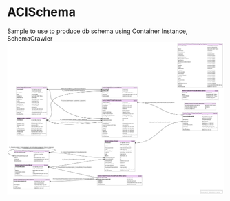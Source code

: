 # ACISchema
Sample to use to produce db schema using Container Instance, SchemaCrawler
![example](graph.png)